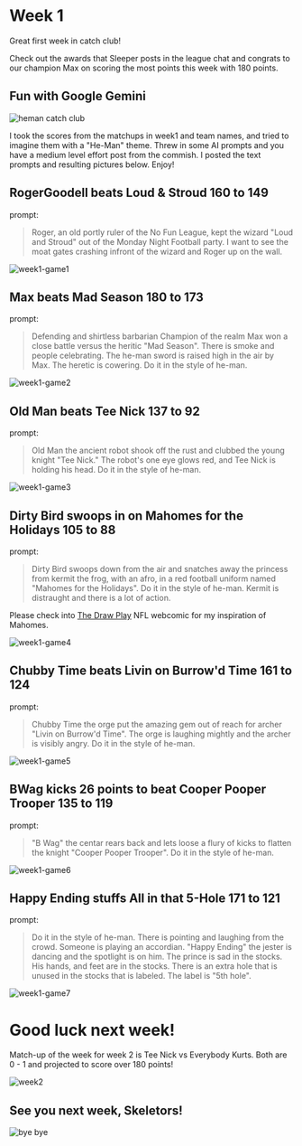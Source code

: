 # Week 1

Great first week in catch club!

Check out the awards that Sleeper posts in the league chat and congrats to our champion Max on scoring the most points this week with 180 points.

## Fun with Google Gemini

![heman catch club](static/heman-cc.png)

I took the scores from the matchups in week1 and team names, and tried to imagine them with a "He-Man" theme. Threw in some AI prompts and you have a medium level effort post from the commish. I posted the text prompts and resulting pictures below. Enjoy!

## RogerGoodell beats Loud & Stroud 160 to 149

prompt:
> Roger, an old portly ruler of the No Fun League, kept the wizard "Loud and Stroud" out of the  Monday Night Football party. I want to see the moat gates crashing infront of the wizard and Roger up on the wall.

![week1-game1](static/week1-game1.png)

## Max beats Mad Season 180 to 173

prompt:
> Defending and shirtless barbarian Champion of the realm Max won a close battle versus the heritic "Mad Season". There is smoke and people celebrating. The he-man sword is raised high in the air by Max. The heretic is cowering. Do it in the style of he-man.

![week1-game2](static/week1-game2.png)

## Old Man beats Tee Nick 137 to 92

prompt:
> Old Man the ancient robot shook off the rust and clubbed the young knight "Tee Nick." The robot's one eye glows red, and Tee Nick is holding his head. Do it in the style of he-man.

![week1-game3](static/week1-game3.png)

## Dirty Bird swoops in on Mahomes for the Holidays 105 to 88

prompt:
> Dirty Bird swoops down from the air and snatches away the princess from kermit the frog, with an afro, in a red football uniform named "Mahomes for the Holidays". Do it in the style of he-man. Kermit is distraught and there is a lot of action.

Please check into [The Draw Play](https://www.thedrawplay.com/tag/patrick-mahomes/) NFL webcomic for my inspiration of Mahomes.

![week1-game4](static/week1-game4.png)

## Chubby Time beats Livin on Burrow'd Time 161 to 124

prompt:
> Chubby Time the orge put the amazing gem out of reach for archer "Livin on Burrow'd Time". The orge is laughing mightly and the archer is visibly angry. Do it in the style of he-man.

![week1-game5](static/week1-game5.png)

## BWag kicks 26 points to beat Cooper Pooper Trooper 135  to 119

prompt:
> "B Wag" the centar rears back and lets loose a flury of kicks to flatten the knight "Cooper Pooper Trooper". Do it in the style of he-man.

![week1-game6](static/week1-game6.png)

## Happy Ending stuffs All in that 5-Hole 171 to 121

prompt: 
> Do it in the style of he-man. There is pointing and laughing from the crowd. Someone is playing an accordian. "Happy Ending" the jester is dancing and the spotlight is on him. The prince is sad in the stocks. His hands, and feet are in the stocks. There is an extra hole that is unused in the stocks that is labeled. The label is "5th hole".

![week1-game7](static/week1-game7.png)

# Good luck next week!

Match-up of the week for week 2 is Tee Nick vs Everybody Kurts. Both are 0 - 1 and projected to score over 180 points!

![week2](static/motw-week2.png)

## See you next week, Skeletors!

![bye bye](static/skeletor.webp)